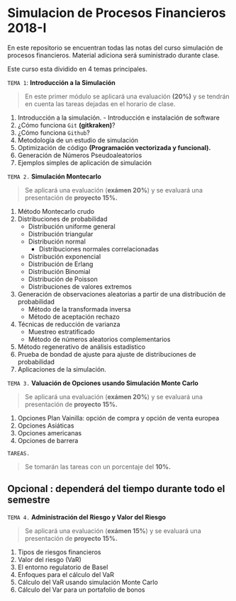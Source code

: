 # Simulacion de Procesos Financieros 2018-I

En este repositorio se encuentran todas las notas del curso simulación de procesos financieros. Material adiciona será suministrado durante clase.

Este curso esta dividido en 4 temas principales.

`TEMA 1`: **Introducción a la Simulación**
> En este primer módulo se aplicará una evaluación **(20%)** y se tendrán en cuenta las tareas dejadas en el horario de clase.
   1. Introducción a la simulación.
    - Introducción e instalación de software
   2. ¿Cómo funciona `Git` **(gitkraken)**?
   3. ¿Cómo funciona `Github`?
   4. Metodología de un estudio de simulación
   5. Optimización de código **(Programación vectorizada y funcional).**
   6. Generación de Números Pseudoaleatorios
   7. Ejemplos simples de aplicación de simulación

`TEMA 2.`  **Simulación Montecarlo**
> Se aplicará una evaluación (**exámen 20%**) y se evaluará una presentación de **proyecto 15%.**
   1. Método Montecarlo crudo
   2. Distribuciones de  probabilidad 
      - Distribución uniforme general
      - Distribución triangular
      - Distribución normal
        - Distribuciones normales correlacionadas
      - Distribución exponencial
      - Distribución de Erlang
      - Distribución Binomial
      - Distribución de Poisson
      - Distribuciones de valores extremos
   3. Generación de observaciones aleatorias a partir de una distribución de probabilidad
      - Método de la transformada inversa
      - Método de aceptación rechazo
   4. Técnicas de reducción de varianza
      - Muestreo estratificado
      - Método de números aleatorios complementarios
   5. Método regenerativo de análisis estadístico
   6. Prueba de bondad de ajuste para ajuste de distribuciones de probabilidad
   7. Aplicaciones de la simulación.

`TEMA 3.` **Valuación de Opciones usando Simulación Monte Carlo**
> Se aplicará una evaluación (**exámen 20%**) y se evaluará una presentación de **proyecto 15%.**
1. Opciones Plan Vainilla: opción de compra y opción de venta europea
2. Opciones Asiáticas
3. Opciones americanas
4. Opciones de barrera

`TAREAS.` 
> Se tomarán las tareas con un porcentaje del **10%.**

## Opcional : dependerá del tiempo durante todo el semestre
`TEMA 4.` **Administración del Riesgo y Valor del Riesgo**</font>
> Se aplicará una evaluación (**exámen 15%**) y se evaluará una presentación de **proyecto 15%.**
1. Tipos de riesgos financieros
2. Valor del riesgo (VaR)
3. El entorno regulatorio de Basel
4. Enfoques para el cálculo del VaR
5. Cálculo del VaR usando simulación Monte Carlo
6. Cálculo del Var para un portafolio de bonos 
